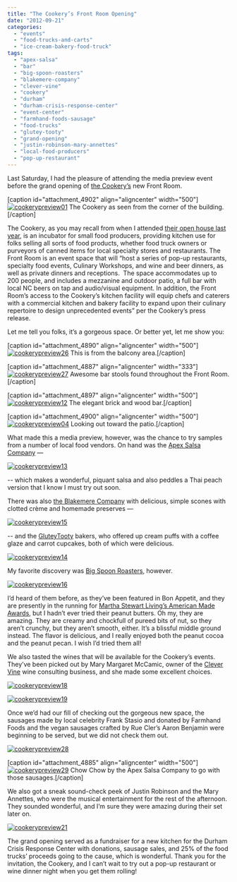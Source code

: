 ```yaml
---
title: "The Cookery’s Front Room Opening"
date: "2012-09-21"
categories: 
  - "events"
  - "food-trucks-and-carts"
  - "ice-cream-bakery-food-truck"
tags: 
  - "apex-salsa"
  - "bar"
  - "big-spoon-roasters"
  - "blakemere-company"
  - "clever-vine"
  - "cookery"
  - "durham"
  - "durham-crisis-response-center"
  - "event-center"
  - "farmhand-foods-sausage"
  - "food-trucks"
  - "glutey-tooty"
  - "grand-opening"
  - "justin-robinson-mary-annettes"
  - "local-food-producers"
  - "pop-up-restaurant"
---
```


Last Saturday, I had the pleasure of attending the media preview event before the grand opening of [the Cookery’s](http://durhamcookery.com/) new Front Room.

\[caption id="attachment\_4902" align="aligncenter" width="500"\][![](http://www.rebeccagomezfarrell.com/wp-content/uploads/2012/09/cookerypreview01.jpg "cookerypreview01")](http://www.rebeccagomezfarrell.com/wp-content/uploads/2012/09/cookerypreview01.jpg) The Cookery as seen from the corner of the building.\[/caption\]

The Cookery, as you may recall from when I attended [their open house last year](http://www.rebeccagomezfarrell.com/2011/04/the-cookery-open-house/), is an incubator for small food producers, providing kitchen use for folks selling all sorts of food products, whether food truck owners or purveyors of canned items for local specialty stores and restaurants. The Front Room is an event space that will “host a series of pop-up restaurants, specialty food events, Culinary Workshops, and wine and beer dinners, as well as private dinners and receptions.  The space accommodates up to 200 people, and includes a mezzanine and outdoor patio, a full bar with local NC beers on tap and audio/visual equipment. In addition, the Front Room’s access to the Cookery’s kitchen facility will equip chefs and caterers with a commercial kitchen and bakery facility to expand upon their culinary repertoire to design unprecedented events” per the Cookery’s press release.

Let me tell you folks, it’s a gorgeous space. Or better yet, let me show you:

\[caption id="attachment\_4890" align="aligncenter" width="500"\][![](http://www.rebeccagomezfarrell.com/wp-content/uploads/2012/09/cookerypreview26.jpg "cookerypreview26")](http://www.rebeccagomezfarrell.com/wp-content/uploads/2012/09/cookerypreview26.jpg) This is from the balcony area.\[/caption\]

\[caption id="attachment\_4887" align="aligncenter" width="333"\][![](http://www.rebeccagomezfarrell.com/wp-content/uploads/2012/09/cookerypreview27.jpg "cookerypreview27")](http://www.rebeccagomezfarrell.com/wp-content/uploads/2012/09/cookerypreview27.jpg) Awesome bar stools found throughout the Front Room.\[/caption\]

\[caption id="attachment\_4897" align="aligncenter" width="500"\][![](http://www.rebeccagomezfarrell.com/wp-content/uploads/2012/09/cookerypreview12.jpg "cookerypreview12")](http://www.rebeccagomezfarrell.com/wp-content/uploads/2012/09/cookerypreview12.jpg) The elegant brick and wood bar.\[/caption\]

\[caption id="attachment\_4900" align="aligncenter" width="500"\][![](http://www.rebeccagomezfarrell.com/wp-content/uploads/2012/09/cookerypreview04.jpg "cookerypreview04")](http://www.rebeccagomezfarrell.com/wp-content/uploads/2012/09/cookerypreview04.jpg) Looking out toward the patio.\[/caption\]

What made this a media preview, however, was the chance to try samples from a number of local food vendors. On hand was the [Apex Salsa Company](https://www.facebook.com/pages/Apex-Salsa/164374376925828?v=wall) —

[![](http://www.rebeccagomezfarrell.com/wp-content/uploads/2012/09/cookerypreview13.jpg "cookerypreview13")](http://www.rebeccagomezfarrell.com/wp-content/uploads/2012/09/cookerypreview13.jpg)

\-- which makes a wonderful, piquant salsa and also peddles a Thai peach version that I know I must try out soon.

There was also [the Blakemere Company](http://theblakemerecompany.com/) with delicious, simple scones with clotted crème and homemade preserves —

[![](http://www.rebeccagomezfarrell.com/wp-content/uploads/2012/09/cookerypreview15.jpg "cookerypreview15")](http://www.rebeccagomezfarrell.com/wp-content/uploads/2012/09/cookerypreview15.jpg)

\-- and the [GluteyTooty](http://www.gluteytooty.com/) bakers, who offered up cream puffs with a coffee glaze and carrot cupcakes, both of which were delicious.

[![](http://www.rebeccagomezfarrell.com/wp-content/uploads/2012/09/cookerypreview14.jpg "cookerypreview14")](http://www.rebeccagomezfarrell.com/wp-content/uploads/2012/09/cookerypreview14.jpg)

My favorite discovery was [Big Spoon Roasters](http://bigspoonroasters.com/), however.

[![](http://www.rebeccagomezfarrell.com/wp-content/uploads/2012/09/cookerypreview16.jpg "cookerypreview16")](http://www.rebeccagomezfarrell.com/wp-content/uploads/2012/09/cookerypreview16.jpg)

I’d heard of them before, as they’ve been featured in Bon Appetit, and they are presently in the running for [Martha Stewart Living’s American Made Awards,](http://americanmade.marthastewart.com/profiles/mark-overbay-132) but I hadn’t ever tried their peanut butters. Oh my, they are amazing. They are creamy and chockfull of pureed bits of nut, so they aren’t crunchy, but they aren’t smooth, either. It’s a blissful middle ground instead. The flavor is delicious, and I really enjoyed both the peanut cocoa and the peanut pecan. I wish I’d tried them all!

We also tasted the wines that will be available for the Cookery’s events. They’ve been picked out by Mary Margaret McCamic, owner of the [Clever Vine](http://clevervine.wordpress.com/) wine consulting business, and she made some excellent choices.

[![](http://www.rebeccagomezfarrell.com/wp-content/uploads/2012/09/cookerypreview18.jpg "cookerypreview18")](http://www.rebeccagomezfarrell.com/wp-content/uploads/2012/09/cookerypreview18.jpg)

[![](http://www.rebeccagomezfarrell.com/wp-content/uploads/2012/09/cookerypreview19.jpg "cookerypreview19")](http://www.rebeccagomezfarrell.com/wp-content/uploads/2012/09/cookerypreview19.jpg)

Once we’d had our fill of checking out the gorgeous new space, the sausages made by local celebrity Frank Stasio and donated by Farmhand Foods and the vegan sausages crafted by Rue Cler’s Aaron Benjamin were beginning to be served, but we did not check them out.

[![](http://www.rebeccagomezfarrell.com/wp-content/uploads/2012/09/cookerypreview28.jpg "cookerypreview28")](http://www.rebeccagomezfarrell.com/wp-content/uploads/2012/09/cookerypreview28.jpg)

\[caption id="attachment\_4885" align="aligncenter" width="500"\][![](http://www.rebeccagomezfarrell.com/wp-content/uploads/2012/09/cookerypreview29.jpg "cookerypreview29")](http://www.rebeccagomezfarrell.com/wp-content/uploads/2012/09/cookerypreview29.jpg) Chow Chow by the Apex Salsa Company to go with those sausages.\[/caption\]

We also got a sneak sound-check peek of Justin Robinson and the Mary Annettes, who were the musical entertainment for the rest of the afternoon. They sounded wonderful, and I’m sure they were amazing during their set later on.

[![](http://www.rebeccagomezfarrell.com/wp-content/uploads/2012/09/cookerypreview21.jpg "cookerypreview21")](http://www.rebeccagomezfarrell.com/wp-content/uploads/2012/09/cookerypreview21.jpg)

The grand opening served as a fundraiser for a new kitchen for the Durham Crisis Response Center with donations, sausage sales, and 25% of the food trucks’ proceeds going to the cause, which is wonderful. Thank you for the invitation, the Cookery, and I can’t wait to try out a pop-up restaurant or wine dinner night when you get them rolling!
